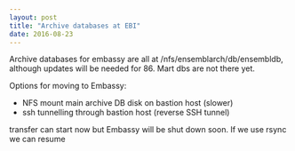 ```yaml
---
layout: post
title: "Archive databases at EBI"
date: 2016-08-23
---
```


Archive databases for embassy are all at /nfs/ensemblarch/db/ensembldb, although updates will be needed for 86.
Mart dbs are not there yet.

Options for moving to Embassy:
- NFS mount main archive DB disk on bastion host (slower)
- ssh tunnelling through bastion host (reverse SSH tunnel)

transfer can start now but Embassy will be shut down soon. If we use rsync we can resume

